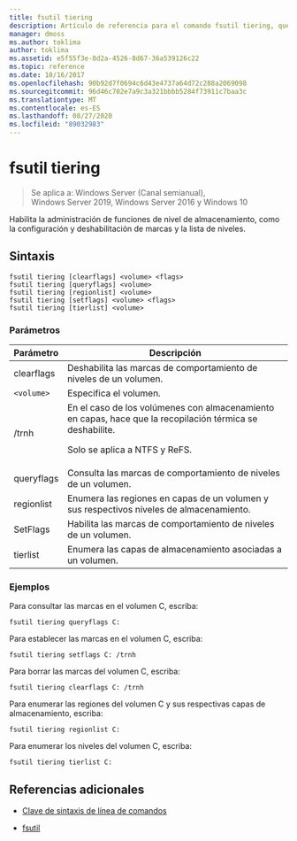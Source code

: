 ```yaml
---
title: fsutil tiering
description: Artículo de referencia para el comando fsutil tiering, que permite la administración de funciones de nivel de almacenamiento, como la configuración y deshabilitación de marcas y la lista de niveles.
manager: dmoss
ms.author: toklima
author: toklima
ms.assetid: e5f55f3e-8d2a-4526-8d67-36a539126c22
ms.topic: reference
ms.date: 10/16/2017
ms.openlocfilehash: 90b92d7f0694c6d43e4737a64d72c288a2069098
ms.sourcegitcommit: 96d46c702e7a9c3a321bbbb5284f73911c7baa3c
ms.translationtype: MT
ms.contentlocale: es-ES
ms.lasthandoff: 08/27/2020
ms.locfileid: "89032983"
---
```

# <a name="fsutil-tiering"></a>fsutil tiering

> Se aplica a: Windows Server (Canal semianual), Windows Server 2019, Windows Server 2016 y Windows 10

Habilita la administración de funciones de nivel de almacenamiento, como la configuración y deshabilitación de marcas y la lista de niveles.

## <a name="syntax"></a>Sintaxis

```
fsutil tiering [clearflags] <volume> <flags>
fsutil tiering [queryflags] <volume>
fsutil tiering [regionlist] <volume>
fsutil tiering [setflags] <volume> <flags>
fsutil tiering [tierlist] <volume>
```

### <a name="parameters"></a>Parámetros

| Parámetro | Descripción |
| --------- | ----------- |
| clearflags | Deshabilita las marcas de comportamiento de niveles de un volumen. |
| `<volume>` | Especifica el volumen. |
| /trnh | En el caso de los volúmenes con almacenamiento en capas, hace que la recopilación térmica se deshabilite.<p>Solo se aplica a NTFS y ReFS. |
| queryflags | Consulta las marcas de comportamiento de niveles de un volumen. |
| regionlist | Enumera las regiones en capas de un volumen y sus respectivos niveles de almacenamiento. |
| SetFlags | Habilita las marcas de comportamiento de niveles de un volumen. |
| tierlist | Enumera las capas de almacenamiento asociadas a un volumen. |

### <a name="examples"></a>Ejemplos

Para consultar las marcas en el volumen C, escriba:

```
fsutil tiering queryflags C:
```

Para establecer las marcas en el volumen C, escriba:

```
fsutil tiering setflags C: /trnh
```

Para borrar las marcas del volumen C, escriba:

```
fsutil tiering clearflags C: /trnh
```

Para enumerar las regiones del volumen C y sus respectivas capas de almacenamiento, escriba:

```
fsutil tiering regionlist C:
```

Para enumerar los niveles del volumen C, escriba:

```
fsutil tiering tierlist C:
```

## <a name="additional-references"></a>Referencias adicionales

- [Clave de sintaxis de línea de comandos](command-line-syntax-key.md)

- [fsutil](fsutil.md)
